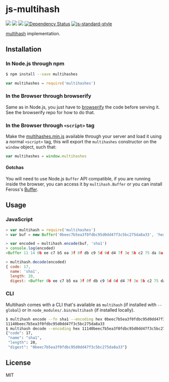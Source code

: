 # js-multihash

[![](https://img.shields.io/badge/made%20by-Protocol%20Labs-blue.svg?style=flat-square)](http://ipn.io) [![](https://img.shields.io/badge/freenode-%23ipfs-blue.svg?style=flat-square)](http://webchat.freenode.net/?channels=%23ipfs) ![](https://img.shields.io/badge/coverage-%3F-yellow.svg?style=flat-square) [![Dependency Status](https://david-dm.org/jbenet/multihashes.svg?style=flat-square)](https://david-dm.org/jbenet/multihashes) [![js-standard-style](https://img.shields.io/badge/code%20style-standard-brightgreen.svg?style=flat-square)](https://github.com/feross/standard)

[multihash](//github.com/jbenet/multihash) implementation.

## Installation

### In Node.js through npm

```bash
$ npm install --save multihashes
```

```javascript
var multihashes = require('multihashes')
```

### In the Browser through browserify

Same as in Node.js, you just have to [browserify](https://github.com/substack/js-browserify) the code before serving it. See the browserify repo for how to do that.

### In the Browser through `<script>` tag

Make the [multihashes.min.js](/dist/multihashes.min.js) available through your server and load it using a normal `<script>` tag, this will export the `multihashes` constructor on the `window` object, such that:

```javascript
var multihashes = window.multihashes
```

#### Gotchas

You will need to use Node.js `Buffer` API compatible, if you are running inside the browser, you can access it by `multihash.Buffer` or you can install Feross's [Buffer](https://github.com/feross/buffer).

## Usage

### JavaScript

```javascript
> var multihash = require('multihashes')
> var buf = new Buffer('0beec7b5ea3f0fdbc95d0dd47f3c5bc275da8a33', 'hex')

> var encoded = multihash.encode(buf, 'sha1')
> console.log(encoded)
<Buffer 11 14 0b ee c7 b5 ea 3f 0f db c9 5d 0d d4 7f 3c 5b c2 75 da 8a 33>

> multihash.decode(encoded)
{ code: 17,
  name: 'sha1',
  length: 20,
  digest: <Buffer 0b ee c7 b5 ea 3f 0f db c9 5d 0d d4 7f 3c 5b c2 75 da 8a 33> }
```

### CLI

Multihash comes with a CLI that's available as `multihash` (if installed with `--global`) or in `node_modules/.bin/multihash` (if installed locally).

```bash
$ multihash encode --fn sha1 --encoding hex 0beec7b5ea3f0fdbc95d0dd47f3c5bc275da8a33
11140beec7b5ea3f0fdbc95d0dd47f3c5bc275da8a33
$ multihash decode --encoding hex 11140beec7b5ea3f0fdbc95d0dd47f3c5bc275da8a33
{"code": 17,
 "name": "sha1",
 "length": 20,
 "digest": "0beec7b5ea3f0fdbc95d0dd47f3c5bc275da8a33"}
```

## License

MIT
